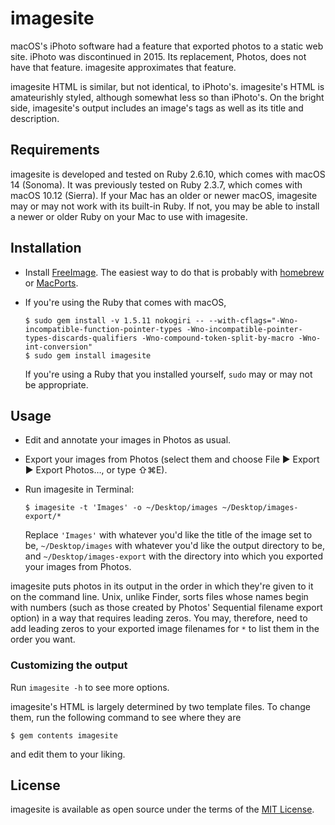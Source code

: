 # imagesite

macOS's iPhoto software had a feature that exported photos to a static web site.
iPhoto was discontinued in 2015. Its replacement, Photos, does not have that
feature. imagesite approximates that feature.

imagesite HTML is similar, but not identical, to iPhoto's.
imagesite's HTML is amateurishly styled, although somewhat less so than iPhoto's.
On the bright side, imagesite's output includes an image's tags as well as 
its title and description.

## Requirements

imagesite is developed and tested on Ruby 2.6.10, which comes with macOS 14 (Sonoma).
It was previously tested on Ruby 2.3.7, which comes with macOS 10.12 (Sierra).
If your Mac has an older or newer macOS, imagesite may or may not work with its built-in Ruby.
If not, you may be able to install a newer or older Ruby on your Mac to use with imagesite.

## Installation

- Install [FreeImage](http://freeimage.sourceforge.net/).
  The easiest way to do that is probably with [homebrew](http://brew.sh/) or 
  [MacPorts](https://www.macports.org/).
- If you're using the Ruby that comes with macOS,

      $ sudo gem install -v 1.5.11 nokogiri -- --with-cflags="-Wno-incompatible-function-pointer-types -Wno-incompatible-pointer-types-discards-qualifiers -Wno-compound-token-split-by-macro -Wno-int-conversion"
      $ sudo gem install imagesite

    If you're using a Ruby that you installed yourself, `sudo` may or may not be appropriate.

## Usage

- Edit and annotate your images in Photos as usual.
- Export your images from Photos (select them and choose
  File ▶ Export ▶ Export Photos…, or type ⇧⌘E).
- Run imagesite in Terminal:

      $ imagesite -t 'Images' -o ~/Desktop/images ~/Desktop/images-export/*
    
  Replace `'Images'` with whatever you'd like the title of the image set to be,
  `~/Desktop/images` with whatever you'd like the output directory to be, and
  `~/Desktop/images-export` with the directory into which you exported your
  images from Photos.
  
imagesite puts photos in its output in the order in which they're given to it
on the command line. Unix, unlike Finder, sorts files whose names begin with
numbers (such as those created by Photos' Sequential filename export option)
in a way that requires leading zeros. You may, therefore, need to add
leading zeros to your exported image filenames for `*` to list them in the order
you want.

### Customizing the output

Run `imagesite -h` to see more options.
  
imagesite's HTML is largely determined by two template files. To change them,
run the following command to see where they are

    $ gem contents imagesite
    
and edit them to your liking.

## License

imagesite is available as open source under the terms of the [MIT License](http://opensource.org/licenses/MIT).
